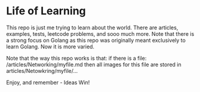 # Life of Learning
This repo is just me trying to learn about the world. There are articles, examples, tests, leetcode problems, and sooo much more. Note that there is a strong focus on Golang as this repo was originally meant exclusively to learn Golang. Now it is more varied.

Note that the way this repo works is that:
if there is a file:  
/articles/Networking/myfile.md 
then all images for this file are stored in  
articles/Netowkring/myfile/...





Enjoy, and remember - Ideas Win!


